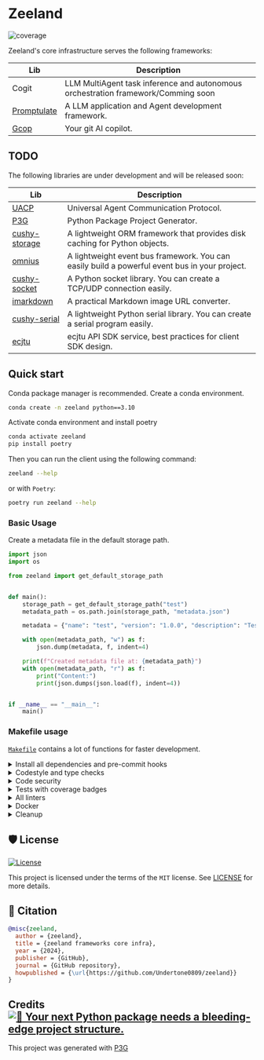 # Zeeland

![coverage](./assets/images/coverage.svg)

Zeeland's core infrastructure serves the following frameworks:

| Lib                                             | Description                                                                                             |
|--------------------------------------------------------------|---------------------------------------------------------------------------------------------------------|
| Cogit   | LLM MultiAgent task inference and autonomous orchestration framework/Comming soon                                                      |
| [Promptulate](https://github.com/Undertone0809/promptulate)   | A LLM application and Agent development framework.                                                      |
| [Gcop](https://github.com/Undertone0809/gcop)                 | Your git AI copilot.                                                                                   |

## TODO

The following libraries are under development and will be released soon:

| Lib                                             | Description                                                                                             |
|--------------------------------------------------------------|---------------------------------------------------------------------------------------------------------|
| [UACP](https://github.com/Undertone0809/UACP)                 | Universal Agent Communication Protocol.                                                                  |
| [P3G](https://github.com/Undertone0809/P3G)                   | Python Package Project Generator.                                                                       |
| [cushy-storage](https://github.com/Undertone0809/cushy-storage) | A lightweight ORM framework that provides disk caching for Python objects.                             |
| [omnius](https://github.com/Undertone0809/omnius)             | A lightweight event bus framework. You can easily build a powerful event bus in your project.        |
| [cushy-socket](https://github.com/Undertone0809/cushy-socket) | A Python socket library. You can create a TCP/UDP connection easily.                                |
| [imarkdown](https://github.com/Undertone0809/imarkdown)       | A practical Markdown image URL converter.                                                               |
| [cushy-serial](https://github.com/Undertone0809/cushy-serial) | A lightweight Python serial library. You can create a serial program easily.                         |
| [ecjtu](https://github.com/Undertone0809/ecjtu)               | ecjtu API SDK service, best practices for client SDK design.                                           |

## Quick start

Conda package manager is recommended. Create a conda environment.

```bash
conda create -n zeeland python==3.10
```

Activate conda environment and install poetry

```bash
conda activate zeeland
pip install poetry
```

Then you can run the client using the following command:

```bash
zeeland --help
```

or with `Poetry`:

```bash
poetry run zeeland --help
```

### Basic Usage

Create a metadata file in the default storage path.

```python
import json
import os

from zeeland import get_default_storage_path


def main():
    storage_path = get_default_storage_path("test")
    metadata_path = os.path.join(storage_path, "metadata.json")

    metadata = {"name": "test", "version": "1.0.0", "description": "Test metadata file"}

    with open(metadata_path, "w") as f:
        json.dump(metadata, f, indent=4)

    print(f"Created metadata file at: {metadata_path}")
    with open(metadata_path, "r") as f:
        print("Content:")
        print(json.dumps(json.load(f), indent=4))


if __name__ == "__main__":
    main()
```

### Makefile usage

[`Makefile`](https://github.com/Undertone0809/zeeland/blob/main/Makefile) contains a lot of functions for faster development.

<details>
<summary>Install all dependencies and pre-commit hooks</summary>
<p>

Install requirements:

```bash
make install
```

Pre-commit hooks coulb be installed after `git init` via

```bash
make pre-commit-install
```

</p>
</details>

<details>
<summary>Codestyle and type checks</summary>
<p>

Automatic formatting uses `ruff`.

```bash
make format
```

Codestyle checks only, without rewriting files:

```bash
make check-codestyle
```

> Note: `check-codestyle` uses `ruff` and `darglint` library

</p>
</details>

<details>
<summary>Code security</summary>
<p>

> If this command is not selected during installation, it cannnot be used.

```bash
make check-safety
```

This command launches `Poetry` integrity checks as well as identifies security issues with `Safety` and `Bandit`.

```bash
make check-safety
```

</p>
</details>

<details>
<summary>Tests with coverage badges</summary>
<p>

Run `pytest`

```bash
make test
```

</p>
</details>

<details>
<summary>All linters</summary>
<p>

Of course there is a command to run all linters in one:

```bash
make lint
```

the same as:

```bash
make check-codestyle && make test && make check-safety
```

</p>
</details>

<details>
<summary>Docker</summary>
<p>

```bash
make docker-build
```

which is equivalent to:

```bash
make docker-build VERSION=latest
```

Remove docker image with

```bash
make docker-remove
```

More information [about docker](https://github.com/Undertone0809/python-package-template/tree/main/%7B%7B%20cookiecutter.project_name%20%7D%7D/docker).

</p>
</details>

<details>
<summary>Cleanup</summary>
<p>
Delete pycache files

```bash
make pycache-remove
```

Remove package build

```bash
make build-remove
```

Delete .DS_STORE files

```bash
make dsstore-remove
```

Remove .mypycache

```bash
make mypycache-remove
```

Or to remove all above run:

```bash
make cleanup
```

</p>
</details>

## 🛡 License

[![License](https://img.shields.io/github/license/Undertone0809/zeeland)](https://github.com/Undertone0809/zeeland/blob/main/LICENSE)

This project is licensed under the terms of the `MIT` license. See [LICENSE](https://github.com/Undertone0809/zeeland/blob/main/LICENSE) for more details.

## 📃 Citation

```bibtex
@misc{zeeland,
  author = {zeeland},
  title = {zeeland frameworks core infra},
  year = {2024},
  publisher = {GitHub},
  journal = {GitHub repository},
  howpublished = {\url{https://github.com/Undertone0809/zeeland}}
}
```

## Credits [![🚀 Your next Python package needs a bleeding-edge project structure.](https://img.shields.io/badge/P3G-%F0%9F%9A%80-brightgreen)](https://github.com/Undertone0809/python-package-template)

This project was generated with [P3G](https://github.com/Undertone0809/P3G)
